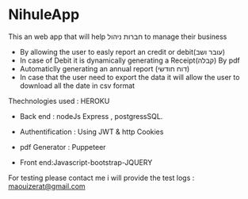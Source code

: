 # NihuleApp
This an web app that will help חברות ניהול to manage their business 
- By allowing the user to easly report an credit or debit(עובר ושב) 
- In case of Debit it is dynamically generating a Receipt(קבלה) By pdf
- Automaticlly generating an annual report (דוח חודשי)
- In case that the user need to export the data it will allow the user to download all the date in csv format

Thechnologies used :
HEROKU

- Back end : nodeJs Express , postgressSQL.
- Authentification : Using JWT & http Cookies
- pdf Generator : Puppeteer

- Front end:Javascript-bootstrap-JQUERY

For testing please contact me i will provide the test logs : maouizerat@gmail.com



